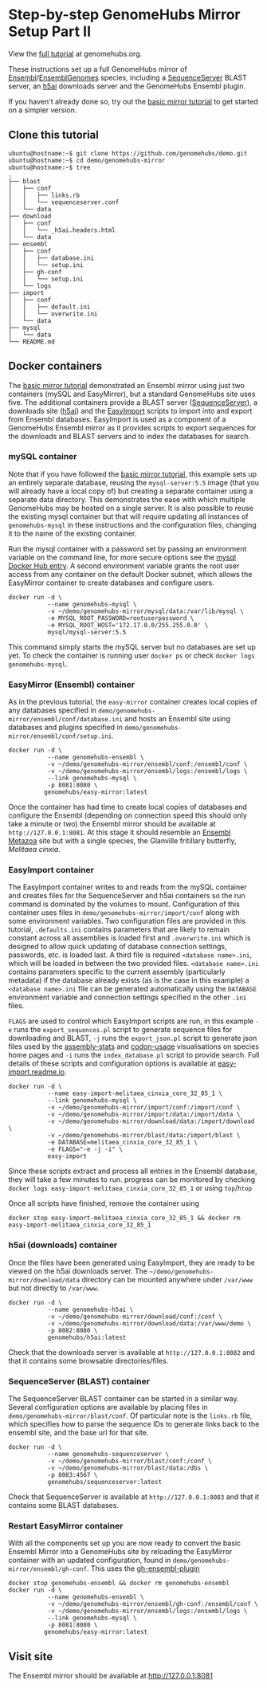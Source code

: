 # Step-by-step GenomeHubs Mirror Setup Part II

View the [full tutorial](http://genomehubs.org/documentation/mirror-setup-part-ii/) at genomehubs.org.

These instructions set up a full GenomeHubs mirror of [Ensembl](http://ensembl.org)/[EnsemblGenomes](http://ensemblgenomes.org)
species, including a [SequenceServer](http://sequenceserver.com) BLAST server, an
[h5ai](https://larsjung.de/h5ai/) downloads server and the GenomeHubs Ensembl plugin.

If you haven't already done so, try out the [basic mirror tutorial](http://genomehubs.org/documentation/mirror-setup-part-i/)
to get started on a simpler version.

## Clone this tutorial

```
ubuntu@hostname:~$ git clone https://github.com/genomehubs/demo.git
ubuntu@hostname:~$ cd demo/genomehubs-mirror
ubuntu@hostname:~$ tree
.
├── blast
│   ├── conf
│   │   ├── links.rb
│   │   └── sequenceserver.conf
│   └── data
├── download
│   ├── conf
│   │   └── _h5ai.headers.html
│   └── data
├── ensembl
│   ├── conf
│   │   ├── database.ini
│   │   └── setup.ini
│   ├── gh-conf
│   │   └── setup.ini
│   └── logs
├── import
│   ├── conf
│   │   ├── default.ini
│   │   └── overwrite.ini
│   └── data
├── mysql
│   └── data
└── README.md
```

## Docker containers

The [basic mirror tutorial](http://genomehubs.org/documentation/mirror-setup-part-i/)
demonstrated an Ensembl mirror using just two containers (mySQL and EasyMirror), but a
standard GenomeHubs site uses five. The additional containers provide a BLAST server
([SequenceServer](http://sequenceserver.com)), a downloads site
([h5ai](https://larsjung.de/h5ai/)) and the [EasyImport](http://easy-import.readme.io)
scripts to import into and export from Ensembl databases. EasyImport is used as a component
of a GenomeHubs Ensembl mirror as it provides scripts to export sequences for the downloads
and BLAST servers and to index the databases for search.

### mySQL container

Note that if you have followed the [basic mirror tutorial](http://genomehubs.org/documentation/mirror-setup-part-i/),
this example sets up an entirely separate database, reusing the `mysql-server:5.5`
image (that you will already have a local copy of) but creating a separate container
using a separate data directory. This demonstrates the ease with which multiple GenomeHubs
may be hosted on a single server. It is also possible to reuse the existing mysql container
but that will require updating all instances of `genomehubs-mysql` in these instructions
and the configuration files, changing it to the name of the existing container.

Run the mysql container with a password set by passing an environment variable on the
command line, for more secure options see the [mysql Docker Hub entry](https://hub.docker.com/_/mysql/mysql-server).
A second environment variable grants the root user access from any container on the default Docker
subnet, which allows the EasyMirror container to create databases and configure users.

```
docker run -d \
           --name genomehubs-mysql \
           -v ~/demo/genomehubs-mirror/mysql/data:/var/lib/mysql \
           -e MYSQL_ROOT_PASSWORD=rootuserpassword \
           -e MYSQL_ROOT_HOST='172.17.0.0/255.255.0.0' \
           mysql/mysql-server:5.5
```

This command simply starts the mySQL server but no databases are set up yet. To check the
container is running user `docker ps` or check `docker logs genomehubs-mysql`.

### EasyMirror (Ensembl) container

As in the previous tutorial, the `easy-mirror` container creates local copies of any databases
specified in `demo/genomehubs-mirror/ensembl/conf/database.ini` and hosts an Ensembl site
using databases and plugins specified in `demo/genomehubs-mirror/ensembl/conf/setup.ini`.

```
docker run -d \
           --name genomehubs-ensembl \
           -v ~/demo/genomehubs-mirror/ensembl/conf:/ensembl/conf \
           -v ~/demo/genomehubs-mirror/ensembl/logs:/ensembl/logs \
           --link genomehubs-mysql \
           -p 8081:8080 \
          genomehubs/easy-mirror:latest
```

Once the container has had time to create local copies of databases and configure the Ensembl
(depending on connection speed this should only take a minute or two) the Ensembl mirror should
be available at `http://127.0.0.1:8081`. At this stage it should resemble an
[Ensembl Metazoa](metazoa.ensembl.org) site but with a single species, the Glanville fritillary
butterfly, *Melitaea cinxia*.

### EasyImport container

The EasyImport container writes to and reads from the mySQL container and creates files
for the SequenceServer and h5ai containers so the run command is dominated by the volumes to
mount. Configuration of this container uses files in `demo/genomehubs-mirror/import/conf`
along with some environment variables. Two configuration files are provided in this tutorial,
`.defaults.ini` contains parameters that are likely to remain constant across all assemblies is
loaded first and `.overwrite.ini` which is designed to allow quick updating of database connection
settings, passwords, etc. is loaded last.  A third file is required `<database name>.ini`, which
will be loaded in between the two provided files. `<database name>.ini` contains parameters specific
to the current assembly (particularly metadata) if the database already exists (as is the case in this
example) a `<database name>.ini` file can be generated automatically using the `DATABASE` environment
variable and connection settings specified in the other `.ini` files.

`FLAGS` are used to control which EasyImport scripts are run, in this example `-e` runs the
`export_sequences.pl` script to generate sequence files for downloading and BLAST, `-j` runs the
`export_json.pl` script to generate json files used by the [assembly-stats](https://github.com/rjchallis/assembly-stats)
and [codon-usage](https://github.com/rjchallis/codon-usage) visualisations on species
home pages and `-i` runs the `index_database.pl` script to provide search. Full details of
these scripts and configuration options is available at [easy-import.readme.io](http://easy-import.readme.io).

```
docker run -d \
           --name easy-import-melitaea_cinxia_core_32_85_1 \
           --link genomehubs-mysql \
           -v ~/demo/genomehubs-mirror/import/conf:/import/conf \
           -v ~/demo/genomehubs-mirror/import/data:/import/data \
           -v ~/demo/genomehubs-mirror/download/data:/import/download \
           -v ~/demo/genomehubs-mirror/blast/data:/import/blast \
           -e DATABASE=melitaea_cinxia_core_32_85_1 \
           -e FLAGS="-e -j -i" \
           easy-import
```

Since these scripts extract and process all entries in the Ensembl database, they will take
a few minutes to run. progress can be monitored by checking `docker logs easy-import-melitaea_cinxia_core_32_85_1`
or using `top`/`htop`

Once all scripts have finished, remove the container using

```
docker stop easy-import-melitaea_cinxia_core_32_85_1 && docker rm easy-import-melitaea_cinxia_core_32_85_1
```

### h5ai (downloads) container

Once the files have been generated using EasyImport, they are ready to be viewed on the h5ai
downloads server. The `~/demo/genomehubs-mirror/download/data` directory can be mounted anywhere
under `/var/www` but not directly to `/var/www`.

```
docker run -d \
           --name genomehubs-h5ai \
           -v ~/demo/genomehubs-mirror/download/conf:/conf \
           -v ~/demo/genomehubs-mirror/download/data:/var/www/demo \
           -p 8082:8080 \
           genomehubs/h5ai:latest
```

Check that the downloads server is available at `http://127.0.0.1:8082` and that it
contains some browsable directories/files.

### SequenceServer (BLAST) container

The SequenceServer BLAST container can be started in a similar way. Several configuration
options are available by placing files in `demo/genomehubs-mirror/blast/conf`. Of particular
note is the `links.rb` file, which specifies how to parse the sequence IDs to generate links
back to the ensembl site, and the base url for that site.

```
docker run -d \
           --name genomehubs-sequenceserver \
           -v ~/demo/genomehubs-mirror/blast/conf:/conf \
           -v ~/demo/genomehubs-mirror/blast/data:/dbs \
           -p 8083:4567 \
           genomehubs/sequenceserver:latest
```

Check that SequenceServer is available at `http://127.0.0.1:8083` and that it contains some
BLAST databases.

### Restart EasyMirror container

With all the components set up you are now ready to convert the basic Ensembl Mirror into a
GenomeHubs site by reloading the EasyMirror container with an updated configuration,
found in `demo/genomehubs-mirror/ensembl/gh-conf`. This uses the
[gh-ensembl-plugin](https://github.org/genomehubs/gh-ensembl-plugin)

```
docker stop genomehubs-ensembl && docker rm genomehubs-ensembl
docker run -d \
           --name genomehubs-ensembl \
           -v ~/demo/genomehubs-mirror/ensembl/gh-conf:/ensembl/conf \
           -v ~/demo/genomehubs-mirror/ensembl/logs:/ensembl/logs \
           --link genomehubs-mysql \
           -p 8081:8080 \
          genomehubs/easy-mirror:latest
```



## Visit site

The Ensembl mirror should be available at http://127.0.0.1:8081
